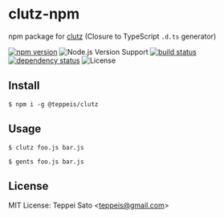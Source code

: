 # clutz-npm

npm package for [clutz](https://github.com/angular/clutz) (Closure to TypeScript `.d.ts` generator)

[![npm version][npm-image]][npm-url]
![Node.js Version Support][node-version]
[![build status][circleci-image]][circleci-url]
[![dependency status][deps-image]][deps-url]
![License][license]

## Install

```console
$ npm i -g @teppeis/clutz
```

## Usage

```console
$ clutz foo.js bar.js
```

```console
$ gents foo.js bar.js
```

## License

MIT License: Teppei Sato &lt;teppeis@gmail.com&gt;

[npm-image]: https://img.shields.io/npm/v/@teppeis/clutz.svg
[npm-url]: https://npmjs.org/package/@teppeis/clutz
[npm-downloads-image]: https://img.shields.io/npm/dm/@teppeis/clutz.svg
[deps-image]: https://img.shields.io/david/teppeis/clutz-npm.svg
[deps-url]: https://david-dm.org/teppeis/clutz-npm
[node-version]: https://img.shields.io/badge/Node.js%20support-v8,v10,v11-brightgreen.svg
[license]: https://img.shields.io/npm/l/@teppeis/clutz.svg
[circleci-image]: https://circleci.com/gh/teppeis/clutz-npm.svg?style=shield
[circleci-url]: https://circleci.com/gh/teppeis/clutz-npm

